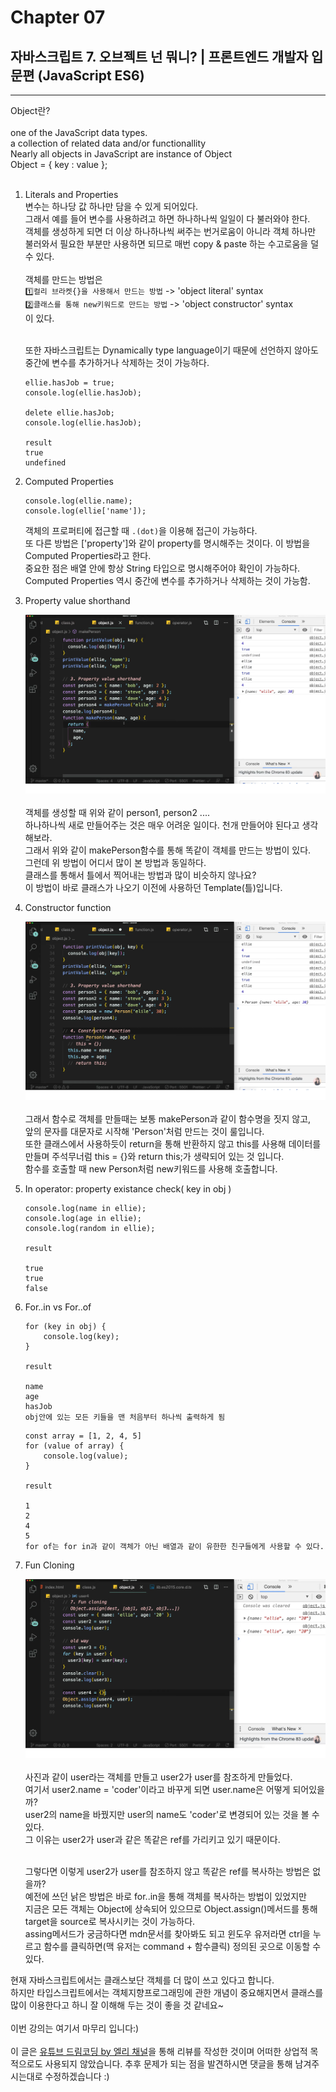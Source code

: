 # Chapter 07

## 자바스크립트 7. 오브젝트 넌 뭐니? | 프론트엔드 개발자 입문편 (JavaScript ES6)

---

Object란?<br><br>
one of the JavaScript data types.<br>
a collection of related data and/or functionallity<br>
Nearly all objects in JavaScript are instance of Object<br>
Object = { key : value };<br><br>

1. Literals and Properties<br>
   변수는 하나당 값 하나만 담을 수 있게 되어있다.<br>그래서 예를 들어 변수를 사용하려고 하면 하나하나씩 일일이 다 불러와야 한다.<br>객체를 생성하게 되면 더 이상 하나하나씩 써주는 번거로움이 아니라 객체 하나만 불러와서 필요한 부분만 사용하면 되므로 매번 copy & paste 하는 수고로움을 덜 수 있다.<br><br>
   객체를 만드는 방법은<br>`1️⃣컬리 브라켓{}을 사용해서 만드는 방법` -> 'object literal' syntax<br>`2️⃣클래스를 통해 new키워드로 만드는 방법` -> 'object constructor' syntax<br>이 있다.<br><br>

   또한 자바스크립트는 Dynamically type language이기 때문에 선언하지 않아도 중간에 변수를 추가하거나 삭제하는 것이 가능하다.<br>

   ```
   ellie.hasJob = true;
   console.log(ellie.hasJob);

   delete ellie.hasJob;
   console.log(ellie.hasJob);

   result
   true
   undefined
   ```

2. Computed Properties<br>

   ```
   console.log(ellie.name);
   console.log(ellie['name']);
   ```

   객체의 프로퍼티에 접근할 때 `.(dot)`을 이용해 접근이 가능하다.<br>또 다른 방법은 ['property']와 같이 property를 명시해주는 것이다. 이 방법을 Computed Properties라고 한다.<br>중요한 점은 배열 안에 항상 String 타입으로 명시해주어야 확인이 가능하다.<br>Computed Properties 역시 중간에 변수를 추가하거나 삭제하는 것이 가능함.<br>

3. Property value shorthand

   ![Chapter7-1](./Chapter7-1.png)<br><br>
   객체를 생성할 때 위와 같이 person1, person2 ....<br>하나하나씩 새로 만들어주는 것은 매우 어려운 일이다. 천개 만들어야 된다고 생각해보라.<br>그래서 위와 같이 makePerson함수를 통해 똑같이 객체를 만드는 방법이 있다.<br>그런데 위 방법이 어디서 많이 본 방법과 동일하다.<br>클래스를 통해서 틀에서 찍어내는 방법과 많이 비슷하지 않나요?<br>이 방법이 바로 클래스가 나오기 이전에 사용하던 Template(틀)입니다.<br>

4. Constructor function

   ![Chapter7-2](./Chapter7-2.png)<br><br>
   그래서 함수로 객체를 만들때는 보통 makePerson과 같이 함수명을 짓지 않고,<br>앞의 문자를 대문자로 시작해 'Person'처럼 만드는 것이 룰입니다.<br>또한 클래스에서 사용하듯이 return을 통해 반환하지 않고 this를 사용해 데이터를 만들며 주석무너럼 this = {}와 return this;가 생략되어 있는 것 입니다.<br>함수를 호출할 때 new Person처럼 new키워드를 사용해 호출합니다.<br>

5. In operator: property existance check( key in obj )<br>

   ```
   console.log(name in ellie);
   console.log(age in ellie);
   console.log(random in ellie);

   result

   true
   true
   false
   ```

6. For..in vs For..of<br>

   ```
   for (key in obj) {
       console.log(key);
   }

   result

   name
   age
   hasJob
   obj안에 있는 모든 키들을 맨 처음부터 하나씩 출력하게 됨
   ```

   ```
   const array = [1, 2, 4, 5]
   for (value of array) {
       console.log(value);
   }

   result

   1
   2
   4
   5
   for of는 for in과 같이 객체가 아닌 배열과 같이 유한한 친구들에게 사용할 수 있다.
   ```

7. Fun Cloning

   ![Chapter7-3](./Chapter7-3.png)<br><br>
   사진과 같이 user라는 객체를 만들고 user2가 user를 참조하게 만들었다.<br>여기서 user2.name = 'coder'이라고 바꾸게 되면 user.name은 어떻게 되어있을까?<br>user2의 name을 바꿨지만 user의 name도 'coder'로 변경되어 있는 것을 볼 수 있다.<br>그 이유는 user2가 user과 같은 똑같은 ref를 가리키고 있기 때문이다.<br><br>

   그렇다면 이렇게 user2가 user를 참조하지 않고 똑같은 ref를 복사하는 방법은 없을까?<br>예전에 쓰던 낡은 방법은 바로 for..in을 통해 객체를 복사하는 방법이 있었지만<br>지금은 모든 객체는 Object에 상속되어 있으므로 Object.assign()메서드를 통해 target을 source로 복사시키는 것이 가능하다.<br>assing메서드가 궁금하다면 mdn문서를 찾아봐도 되고 윈도우 유저라면 ctrl을 누르고 함수를 클릭하면(맥 유저는 command + 함수클릭) 정의된 곳으로 이동할 수 있다.<br>

현재 자바스크립트에서는 클래스보단 객체를 더 많이 쓰고 있다고 합니다.<br>하지만 타입스크립트에서는 객체지향프로그래밍에 관한 개념이 중요해지면서 클래스를 많이 이용한다고 하니 잘 이해해 두는 것이 좋을 것 같네요~<br><br>
이번 강의는 여기서 마무리 입니다:)<br><br>
이 글은 [유튜브 드림코딩 by 엘리 채널](https://www.youtube.com/watch?v=1Lbr29tzAA8&list=PLv2d7VI9OotTVOL4QmPfvJWPJvkmv6h-2&index=7)을 통해 리뷰를 작성한 것이며 어떠한 상업적 목적으로도 사용되지 않았습니다. 추후 문제가 되는 점을 발견하시면 댓글을 통해 남겨주시는대로 수정하겠습니다 :)
